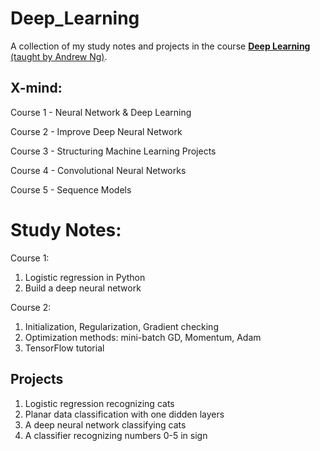 # Deep_Learning
A collection of my study notes and projects in the course [**Deep Learning** (taught by Andrew Ng)](https://www.coursera.org/specializations/deep-learning).

## X-mind:
Course 1 - Neural Network & Deep Learning

Course 2 - Improve Deep Neural Network

Course 3 - Structuring Machine Learning Projects

Course 4 - Convolutional Neural Networks

Course 5 - Sequence Models

# Study Notes:
Course 1:

1. Logistic regression in Python
2. Build a deep neural network

Course 2:

1. Initialization, Regularization, Gradient checking
2. Optimization methods: mini-batch GD, Momentum, Adam
3. TensorFlow tutorial

## Projects
1. Logistic regression recognizing cats
2. Planar data classification with one didden layers
3. A deep neural network classifying cats
4. A classifier recognizing numbers 0-5 in sign 
